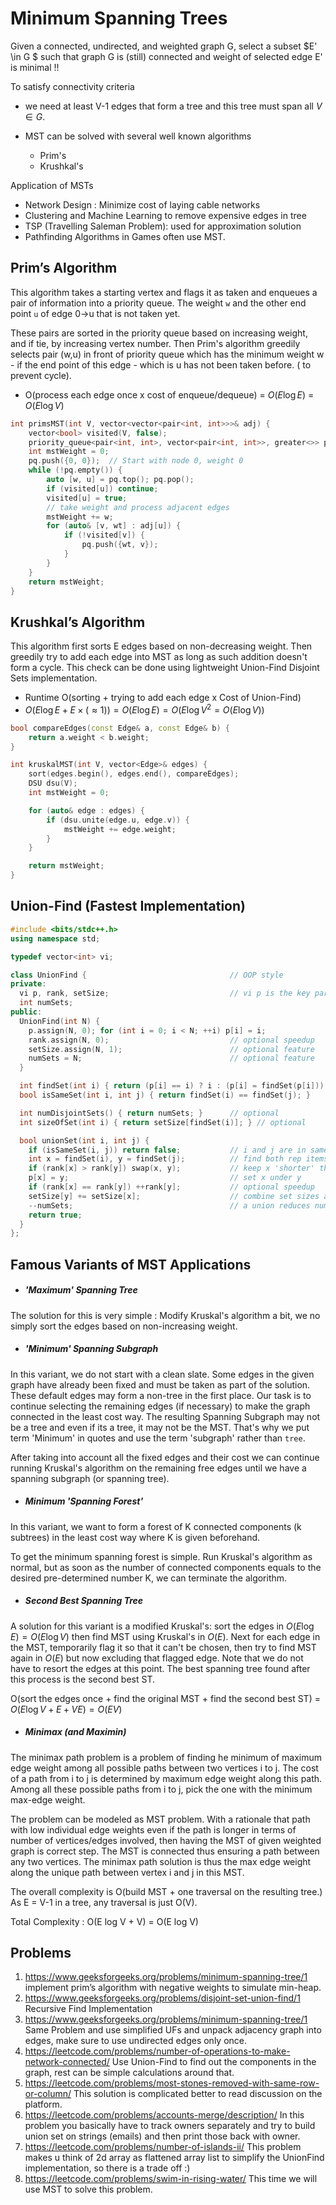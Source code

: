 # Minimum Spanning Trees

Given a connected, undirected, and weighted graph G, select a subset $E' \in G $ such that graph G is (still) connected and weight of selected edge E' is minimal !!

To satisfy connectivity criteria

- we need at least V-1 edges that form a tree and this tree must span all $V \in G$.

- MST can be solved with several well known algorithms
  - Prim's
  - Krushkal's

Application of MSTs

* Network Design : Minimize cost of laying cable networks
* Clustering and Machine Learning to remove expensive edges in tree
* TSP (Travelling Saleman Problem): used for approximation solution
* Pathfinding Algorithms in Games often use MST.

## Prim’s Algorithm

This algorithm takes a starting vertex and flags it as taken and enqueues a pair of information into a priority queue. The weight `w` and the other end point `u` of edge 0->u that is not taken yet.

These pairs are sorted in the priority queue based on increasing weight, and if tie, by increasing vertex number. Then Prim's algorithm greedily selects pair (w,u) in front of priority queue which has the minimum weight w - if the end point of this edge - which is u has not been taken before. ( to prevent cycle).

- O(process each edge once x cost of enqueue/dequeue) = $O(E \log E)$ = $O(E \log V)$

````c++
int primsMST(int V, vector<vector<pair<int, int>>>& adj) {
    vector<bool> visited(V, false);
    priority_queue<pair<int, int>, vector<pair<int, int>>, greater<>> pq;
    int mstWeight = 0;
    pq.push({0, 0});  // Start with node 0, weight 0
    while (!pq.empty()) {
        auto [w, u] = pq.top(); pq.pop();
        if (visited[u]) continue;
        visited[u] = true;
      	// take weight and process adjacent edges
        mstWeight += w;
        for (auto& [v, wt] : adj[u]) {
            if (!visited[v]) {
                pq.push({wt, v});
            }
        }
    }
    return mstWeight;
}
````

## Krushkal’s Algorithm

This algorithm first sorts E edges based on non-decreasing weight. Then greedily try to add each edge into MST as long as such addition doesn't form a cycle. This check can be done using lightweight Union-Find Disjoint Sets implementation.

- Runtime O(sorting + trying to add each edge x Cost of Union-Find)
- $O(E \log E + E \times (\approx 1)) = O(E\log E) = O(E \log {V^2} = O(E\log V))$

````c++
bool compareEdges(const Edge& a, const Edge& b) {
    return a.weight < b.weight;
}

int kruskalMST(int V, vector<Edge>& edges) {
    sort(edges.begin(), edges.end(), compareEdges);
    DSU dsu(V);
    int mstWeight = 0;

    for (auto& edge : edges) {
        if (dsu.unite(edge.u, edge.v)) {
            mstWeight += edge.weight;
        }
    }

    return mstWeight;
}
````

## Union-Find (Fastest Implementation)

````c++
#include <bits/stdc++.h>
using namespace std;

typedef vector<int> vi;

class UnionFind {                                // OOP style
private:
  vi p, rank, setSize;                           // vi p is the key part
  int numSets;
public:
  UnionFind(int N) {
    p.assign(N, 0); for (int i = 0; i < N; ++i) p[i] = i;
    rank.assign(N, 0);                           // optional speedup
    setSize.assign(N, 1);                        // optional feature
    numSets = N;                                 // optional feature
  }

  int findSet(int i) { return (p[i] == i) ? i : (p[i] = findSet(p[i])); }
  bool isSameSet(int i, int j) { return findSet(i) == findSet(j); }

  int numDisjointSets() { return numSets; }      // optional
  int sizeOfSet(int i) { return setSize[findSet(i)]; } // optional

  bool unionSet(int i, int j) {
    if (isSameSet(i, j)) return false;           // i and j are in same set
    int x = findSet(i), y = findSet(j);          // find both rep items
    if (rank[x] > rank[y]) swap(x, y);           // keep x 'shorter' than y
    p[x] = y;                                    // set x under y
    if (rank[x] == rank[y]) ++rank[y];           // optional speedup
    setSize[y] += setSize[x];                    // combine set sizes at y
    --numSets;                                   // a union reduces numSets
    return true;
  }
};
````

## Famous Variants of MST Applications

- ##### 'Maximum' Spanning Tree

The solution for this is very simple : Modify Kruskal's algorithm a bit, we no simply sort the edges based on non-increasing weight.

- ##### 'Minimum' Spanning Subgraph

In this variant, we do not start with a clean slate. Some edges in the given graph have already been fixed and must be taken as part of the solution. These default edges may form a non-tree in the first place. Our task is to continue selecting the remaining edges (if necessary) to make the graph connected in the least cost way. The resulting Spanning Subgraph may not be a tree and even if its a tree, it may not be the MST. That's why we put term 'Minimum' in quotes and use the term 'subgraph' rather than `tree`.

After taking into account all the fixed edges and their cost we can continue running Kruskal's algorithm on the remaining free edges until we have a spanning subgraph (or spanning tree).

- ##### Minimum 'Spanning Forest'

In this variant, we want to form a forest of K connected components (k subtrees) in the least cost way where K is given beforehand.

To get the minimum spanning forest is simple. Run Kruskal's algorithm as normal, but as soon as the number of connected components equals to the desired pre-determined number K, we can terminate the algorithm.

- ##### Second Best Spanning Tree

A solution for this variant is a modified Kruskal's: sort the edges in $O(E\log E) = O(E\log V)$ then find MST using Kruskal's in $O(E)$. Next for each edge in the MST, temporarily flag it so that it can't be chosen, then try to find MST again in $O(E)$ but now excluding that flagged edge. Note that we do not have to resort the edges at this point. The best spanning tree found after this process is the second best ST.

O(sort the edges once + find the original MST + find the second best ST) = $O(E\log V + E + VE) = O(EV)$

- ##### Minimax (and Maximin)

The minimax path problem is a problem of finding he minimum of maximum edge weight among all possible paths between two vertices i to j. The cost of a path from i to j is determined by maximum edge weight along this path. Among all these possible paths from i to j, pick the one with the minimum max-edge weight.

The problem can be modeled as MST problem. With a rationale that path with low individual edge weights even if the path is longer in terms of number of vertices/edges involved, then having the MST of given weighted graph is correct step. The MST is connected thus ensuring a path between any two vertices. The minimax path solution is thus the max edge weight along the unique path between vertex i and j in this MST.

The overall complexity is O(build MST + one traversal on the resulting tree.)  As E = V-1 in a tree, any traversal is just O(V).

Total Complexity : O(E log V + V) = O(E log V)

## Problems

1. https://www.geeksforgeeks.org/problems/minimum-spanning-tree/1 implement prim’s algorithm with negative weights to simulate min-heap.
2. https://www.geeksforgeeks.org/problems/disjoint-set-union-find/1 Recursive Find Implementation
3. https://www.geeksforgeeks.org/problems/minimum-spanning-tree/1 Same Problem and use simplified UFs and unpack adjacency graph into edges, make sure to use undirected edges only once.
4. https://leetcode.com/problems/number-of-operations-to-make-network-connected/ Use Union-Find to find out the components in the graph, rest can be simple calculations around that.
5. https://leetcode.com/problems/most-stones-removed-with-same-row-or-column/  This solution is complicated better to read discussion on the platform.
6. https://leetcode.com/problems/accounts-merge/description/ In this problem you basically have to track owners separately and try to build union set on strings (emails) and then print those back with owner.
7. https://leetcode.com/problems/number-of-islands-ii/ This problem makes u think of 2d array as flattened array list to simplify the UnionFind implementation, so there is a trade off :)
8. https://leetcode.com/problems/swim-in-rising-water/ This time we will use MST to solve this problem.
